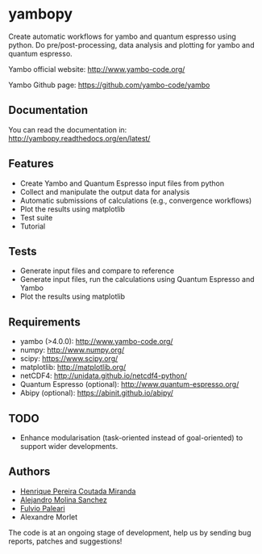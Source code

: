 yambopy
=======

Create automatic workflows for yambo and quantum espresso using python.
Do pre/post-processing, data analysis and plotting for yambo and quantum espresso.

Yambo official website: http://www.yambo-code.org/ 

Yambo Github page: https://github.com/yambo-code/yambo

Documentation
-------------
You can read the documentation in:
http://yambopy.readthedocs.org/en/latest/

Features
--------
- Create Yambo and Quantum Espresso input files from python
- Collect and manipulate the output data for analysis
- Automatic submissions of calculations (e.g., convergence workflows)
- Plot the results using matplotlib
- Test suite
- Tutorial

Tests
------
- Generate input files and compare to reference
- Generate input files, run the calculations using Quantum Espresso and Yambo
- Plot the results using matplotlib

Requirements
------------
- yambo (>4.0.0): http://www.yambo-code.org/
- numpy: http://www.numpy.org/
- scipy: https://www.scipy.org/
- matplotlib: http://matplotlib.org/
- netCDF4: http://unidata.github.io/netcdf4-python/
- Quantum Espresso (optional): http://www.quantum-espresso.org/
- Abipy (optional): https://abinit.github.io/abipy/

TODO
----
- Enhance modularisation (task-oriented instead of goal-oriented) to support wider developments.

Authors
------
- [Henrique Pereira Coutada Miranda](http://henriquemiranda.github.io/)
- [Alejandro Molina Sanchez](http://alexmoratalla.github.io/)
- [Fulvio Paleari](http://palful.github.io)
- Alexandre Morlet

The code is at an ongoing stage of development, help us by sending bug reports, patches and suggestions!
